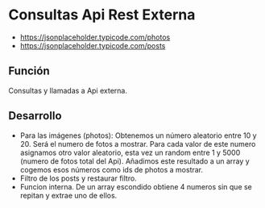 # Consultas Api Rest Externa
* https://jsonplaceholder.typicode.com/photos
* https://jsonplaceholder.typicode.com/posts

## Función
Consultas y llamadas a Api externa.

## Desarrollo
* Para las imágenes (photos): Obtenemos un número aleatorio entre 10 y 20. Será el numero de fotos a mostrar. Para cada valor de este numero asignamos otro valor aleatorio, esta vez un random entre 1 y 5000 (numero de fotos total del Api). Añadimos este resultado a un array y cogemos esos números como ids de photos a mostrar.
* Filtro de los posts y restaurar filtro.
* Funcion interna. De un array escondido obtiene 4 numeros sin que se repitan y extrae uno de ellos.